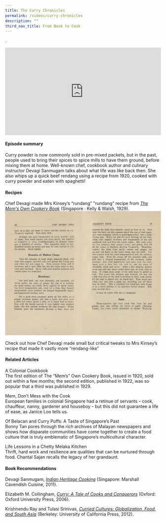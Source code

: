 ```yaml
---
title: The Curry Chronicles
permalink: /videos/curry-chronicles
description: ""
third_nav_title: From Book to Cook
---
```

.
<style>.embed-container {position: relative; padding-bottom: 56.25%; height: 0; overflow: hidden; max-width: 100%; } .embed-container iframe, .embed-container object, .embed-container embed { position: absolute; top: 0; left: 0; width: 100%; height: 100%; }</style><div class='embed-container'><iframe src='https://www.youtube.com/embed/7u8uNHRJ1HM' frameborder='0' allowfullscreen></iframe></div>


#### **Episode summary** ####
Curry powder is now commonly sold in pre-mixed packets, but in the past, people used to bring their spices to spice mills to have them ground, before mixing them at home. Well-known chef, cookbook author and culinary instructor Devagi Sanmugam talks about what life was like back then. She also whips up a quick beef rendang using a recipe from 1920, cooked with curry powder and eaten with spaghetti!
  
#### **Recipes**
Chef Devagi made Mrs Kinsey’s “rundang” "rundang" recipe from 
*[The Mem's Own Cookery Book](/vol-11/issue-4/jan-mar-2016/mems-cookery-book-william-edward-kinsey)* (Singapore : Kelly & Walsh, 1929).
![](/images/Videos:%20From%20Book%20to%20Cook/Rundang-Mems%20Own%20Cookery%20Book.png)
 
Check out how 
<a style="text-decoration: none;" href="https://devagisanmugam.com/2022/01/devagis-beef-rendang/" target="_blank"> Chef Devagi</a> made small but critical tweaks to Mrs Kinsey’s recipe that made it vastly more “rendang-like”

#### **Related Articles**
<a style="text-decoration: none;" href="/vol-11/issue-4/jan-mar-2016/mems-own-cookery-book "> A Colonial Cookbook</a>
<br>The first edition of The “Mem’s” Own Cookery Book, issued in 1920, sold out within a few months; the second edition, published in 1922, was so popular that a third was published in 1929.

<a style="text-decoration: none;" href="/vol-12/issue-2/jul-sep-2016/dontmesswiththecook"> Mem, Don’t Mess with the Cook</a>
<br>European families in colonial Singapore had a retinue of servants – cook, chauffeur, nanny, gardener and houseboy – but this did not guarantee a life of ease, as Janice Loo tells us.

<a style="text-decoration: none;" href="/vol-10/issue-2/jul-sep-2014/taste-of-sg-past "> Of Belacan and Curry Puffs: A Taste of Singapore’s Past</a>
<br>Bonny Tan pores through the rich archives of Malayan newspapers and shows how disparate communities have come together to create a food culture that is truly emblematic of Singapore’s multicultural character.

<a style="text-decoration: none;" href="/vol-14/issue-4/jan-mar-2019/life-lson-chetty-m-k/"> Life Lessons in a Chetty Melaka Kitchen</a>
<br> Thrift, hard work and resilience are qualities that can be nurtured through food. Chantal Sajan recalls the legacy of her grandaunt.


#### **Book Recommendations**
Devagi Sanmugam, *[Indian Heritage Cooking](https://eservice.nlb.gov.sg/item_holding.aspx?bid=13992386)* (Singapore: Marshall Cavendish Cuisine, 2011).

Elizabeth M. Collingham, *[Curry: A Tale of Cooks and Conquerors](https://eservice.nlb.gov.sg/item_holding.aspx?bid=12728802)* (Oxford: Oxford University Press, 2006).

Krishnendu Ray and Tulasi Srinivas, *[Curried Cultures: Globalization, Food, and South Asia](https://eservice.nlb.gov.sg/item_holding.aspx?bid=200125930v)*
(Berkeley: University of California Press, 2012).